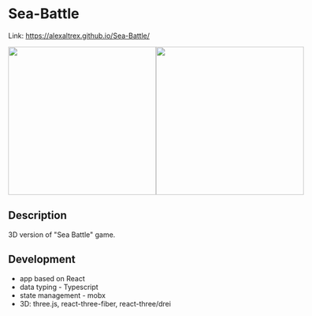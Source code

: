 # Sea-Battle
Link: https://alexaltrex.github.io/Sea-Battle/

<div style="display:flex;">
  <img src="https://user-images.githubusercontent.com/56224288/186989293-853c2117-2368-40a4-a8f2-a1c918c7d7ef.jpg" width="300">
  <img src="https://user-images.githubusercontent.com/56224288/186989298-dbc6c73e-c754-44bb-9c9b-54787a232ef8.jpg" width="300">
</div>

## Description
3D version of "Sea Battle" game.

## Development
* app based on React
* data typing - Typescript
* state management - mobx
* 3D: three.js, react-three-fiber, react-three/drei
